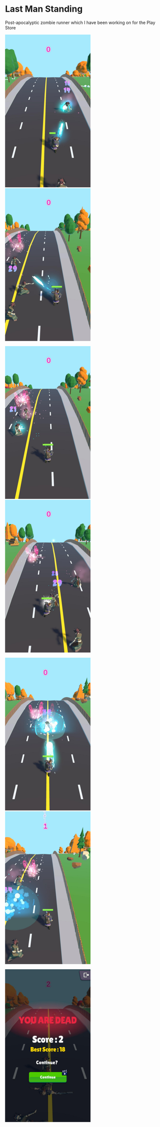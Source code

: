 # Last Man Standing

Post-apocalyptic zombie runner which I have been working on for the Play Store

<img src="Images/ss_1.jpg" width="280" height="500">      <img src="Images/ss_2.jpg" width="280" height="500">

<img src="Images/ss_3.jpg" width="280" height="500">      <img src="Images/ss_4.jpg" width="280" height="500">

<img src="Images/ss_5.jpg" width="280" height="500">      <img src="Images/ss_6.jpg" width="280" height="500">    

<img src="Images/ss_7.jpg" width="280" height="500">    



